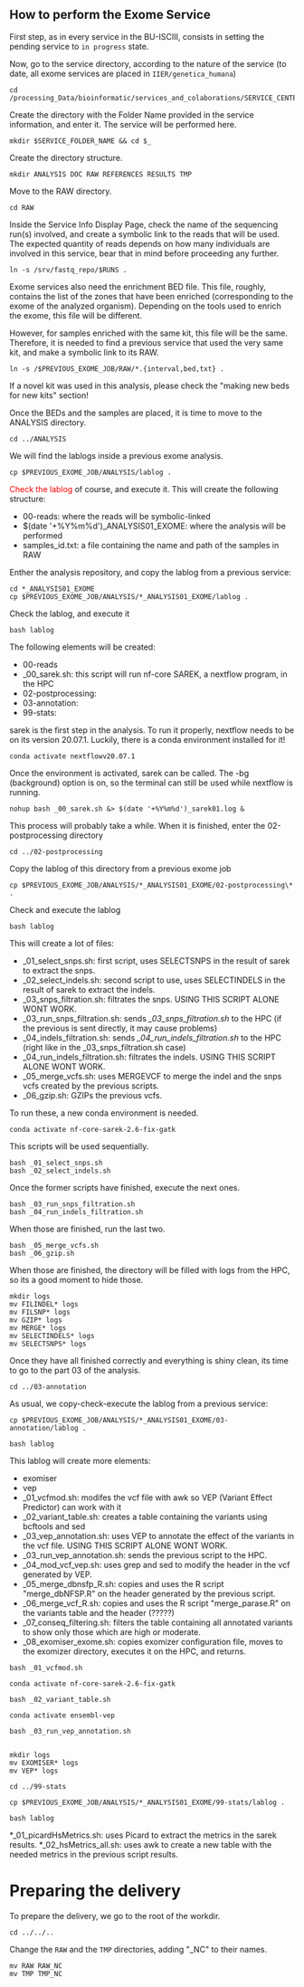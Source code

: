 ## How to perform the Exome Service

First step, as in every service in the BU-ISCIII, consists in setting the pending service to `in progress` state.

Now, go to the service directory, according to the nature of the service (to date, all exome services are placed in `IIER/genetica_humana`)
```
cd /processing_Data/bioinformatic/services_and_colaborations/SERVICE_CENTER/AREA
```
Create the directory with the Folder Name provided in the service information, and enter it. The service will be performed here.

```
mkdir $SERVICE_FOLDER_NAME && cd $_
```
Create the directory structure.
```
mkdir ANALYSIS DOC RAW REFERENCES RESULTS TMP 
```
Move to the RAW directory.
```
cd RAW
```
Inside the Service Info Display Page, check the name of the sequencing run(s) involved, and create a symbolic link to the reads that will be used. The expected quantity of reads depends on how many individuals are involved in this service, bear that in mind before proceeding any further. 
```
ln -s /srv/fastq_repo/$RUNS .
```
Exome services also need the enrichment BED file. This file, roughly, contains the list of the zones that have been enriched (corresponding to the exome of the analyzed organism). Depending on the tools used to enrich the exome, this file will be different. 

However, for samples enriched with the same kit, this file will be the same. Therefore, it is needed to find a previous service that used the very same kit, and make a symbolic link to its RAW.

```
ln -s /$PREVIOUS_EXOME_JOB/RAW/*.{interval,bed,txt} .
```

If a novel kit was used in this analysis, please check the "making new beds for new kits" section!

Once the BEDs and the samples are placed, it is time to move to the ANALYSIS directory.

```
cd ../ANALYSIS
```
We will find the lablogs inside a previous exome analysis.

```
cp $PREVIOUS_EXOME_JOB/ANALYSIS/lablog .
```
<span style="color:red;"> Check the lablog </span> of course, and execute it. This will create the following structure:
* 00-reads: where the reads will be symbolic-linked
* $(date '+%Y%m%d')_ANALYSIS01_EXOME:  where the analysis will be performed
* samples_id.txt: a file containing the name and path of the samples in RAW

Enther the analysis repository, and copy the lablog from a previous service:
```
cd *_ANALYSIS01_EXOME
cp $PREVIOUS_EXOME_JOB/ANALYSIS/*_ANALYSIS01_EXOME/lablog .
```
Check the lablog, and execute it

```
bash lablog
```
The following elements will be created:
* 00-reads
* _00_sarek.sh: this script will run nf-core SAREK, a nextflow program, in the HPC
* 02-postprocessing:
* 03-annotation:
* 99-stats:

sarek is the first step in the analysis. To run it properly, nextflow needs to be on its version 20.07.1. Luckily, there is a conda environment installed for it!

```
conda activate nextflowv20.07.1
```

Once the environment is activated, sarek can be called. The -bg (background) option is on, so the terminal can still be used while nextflow is running. 

```
nohup bash _00_sarek.sh &> $(date '+%Y%m%d')_sarek01.log &
```

This process will probably take a while. When it is finished, enter the 02-postprocessing directory
```
cd ../02-postprocessing
```

Copy the lablog of this directory from a previous exome job

```
cp $PREVIOUS_EXOME_JOB/ANALYSIS/*_ANALYSIS01_EXOME/02-postprocessing\* .
```

Check and execute the lablog

```
bash lablog
```

This will create a lot of files:
* _01_select_snps.sh: first script, uses SELECTSNPS in the result of sarek to extract the snps.
* _02_select_indels.sh: second script to use, uses SELECTINDELS in the result of sarek to extract the indels.
* _03_snps_filtration.sh: filtrates the snps. USING THIS SCRIPT ALONE WONT WORK.
* _03_run_snps_filtration.sh: sends *_03_snps_filtration.sh* to the HPC (if the previous is sent directly, it may cause problems)
* _04_indels_filtration.sh: sends *_04_run_indels_filtration.sh* to the HPC (right like in the _03_snps_filtration.sh case)
* _04_run_indels_filtration.sh: filtrates the indels. USING THIS SCRIPT ALONE WONT WORK.
* _05_merge_vcfs.sh: uses MERGEVCF to merge the indel and the snps vcfs created by the previous scripts.
* _06_gzip.sh: GZIPs the previous vcfs.

To run these, a new conda environment is needed.

```
conda activate nf-core-sarek-2.6-fix-gatk
```

This scripts will be used sequentially.

```
bash _01_select_snps.sh
bash _02_select_indels.sh
```

Once the former scripts have finished, execute the next ones.
```
bash _03_run_snps_filtration.sh
bash _04_run_indels_filtration.sh
```

When those are finished, run the last two.
```
bash _05_merge_vcfs.sh
bash _06_gzip.sh
```

When those are finished, the directory will be filled with logs from the HPC, so its a good moment to hide those.
```
mkdir logs
mv FILINDEL* logs
mv FILSNP* logs
mv GZIP* logs
mv MERGE* logs
mv SELECTINDELS* logs
mv SELECTSNPS* logs
```

Once they have all finished correctly and everything is shiny clean, its time to go to the part 03 of the analysis.

```
cd ../03-annotation
```

As usual, we copy-check-execute the lablog from a previous service:

```
cp $PREVIOUS_EXOME_JOB/ANALYSIS/*_ANALYSIS01_EXOME/03-annotation/lablog .
```
```
bash lablog
```

This lablog will create more elements:
* exomiser
* vep
* _01_vcfmod.sh: modifes the vcf file with awk so VEP (Variant Effect Predictor) can work with it
* _02_variant_table.sh: creates a table containing the variants using bcftools and sed
* _03_vep_annotation.sh: uses VEP to annotate the effect of the variants in the vcf file. USING THIS SCRIPT ALONE WONT WORK.
* _03_run_vep_annotation.sh: sends the previous script to the HPC.
* _04_mod_vcf_vep.sh: uses grep and sed to modify the header in the vcf generated by VEP. 
* _05_merge_dbnsfp_R.sh: copies and uses the R script "merge_dbNFSP.R" on the header generated by the previous script. 
* _06_merge_vcf_R.sh: copies and uses the R script "merge_parase.R" on the variants table and the header (?????)
* _07_conseq_filtering.sh: filters the table containing all annotated variants to show only those which are high or moderate.
* _08_exomiser_exome.sh: copies exomizer configuration file, moves to the exomizer directory, executes it on the HPC, and returns.

```
bash _01_vcfmod.sh
```
```
conda activate nf-core-sarek-2.6-fix-gatk
```
```
bash _02_variant_table.sh
```
```
conda activate ensembl-vep
```
```
bash _03_run_vep_annotation.sh
```

```

```



```
mkdir logs 
mv EXOMISER* logs
mv VEP* logs
```


```
cd ../99-stats
```

```
cp $PREVIOUS_EXOME_JOB/ANALYSIS/*_ANALYSIS01_EXOME/99-stats/lablog .
```

```
bash lablog
```

*_01_picardHsMetrics.sh: uses Picard to extract the metrics in the sarek results.
*_02_hsMetrics_all.sh: uses awk to create a new table with the needed metrics in the previous script results.


# Preparing the delivery
To prepare the delivery, we go to the root of the workdir.

```
cd ../../..
```

Change the `RAW` and the `TMP` directories, adding "_NC" to their names. 

```
mv RAW RAW_NC
mv TMP TMP_NC
```

